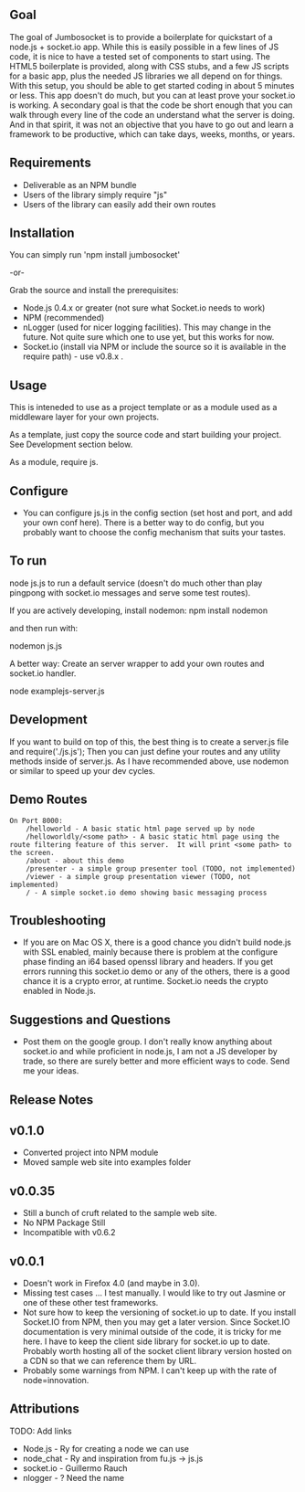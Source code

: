 ## Goal

The goal of Jumbosocket is to provide a boilerplate for quickstart of a node.js + socket.io app.  While this is easily possible in a few lines of JS code, it is nice to have a tested set of components to start using.  The HTML5 boilerplate is provided, along with CSS stubs, and a few JS scripts for a basic app, plus the needed JS libraries we all depend on for things.  With this setup, you should be able to get started coding in about 5 minutes or less.  This app doesn't do much, but you can at least prove your socket.io is working.  A secondary goal is that the code be short enough that you can walk through every line of the code an understand what the server is doing.  And in that spirit, it was not an objective that you have to go out and learn a framework to be productive, which can take days, weeks, months, or years.

## Requirements
* Deliverable as an NPM bundle
* Users of the library simply require "js"
* Users of the library can easily add their own routes

## Installation

You can simply run 'npm install jumbosocket'

-or- 

Grab the source and install the prerequisites: 
* Node.js 0.4.x or greater (not sure what Socket.io needs to work)
* NPM (recommended)
* nLogger (used for nicer logging facilities).  This may change in the future.  Not quite sure which one to use yet, but this works for now.
* Socket.io (install via NPM or include the source so it is available in the require path) - use v0.8.x .  


## Usage

This is inteneded to use as a project template or as a module used as a middleware layer for your own projects.

As a template, just copy the source code and start building your project.  See Development section below.

As a module, require js.  

## Configure

* You can configure js.js in the config section (set host and port, and add your own conf here).  There is a better way to do config, but you probably want to choose the config mechanism that suits your tastes.

## To run

node js.js to run a default service (doesn't do much other than play pingpong with socket.io messages and serve some test routes).

If you are actively developing, install nodemon:
npm install nodemon

and then run with:

nodemon js.js

A better way: Create an server wrapper to add your own routes and socket.io handler.  

node examplejs-server.js

## Development
If you want to build on top of this, the best thing is to create a server.js file and require('./js.js');   Then you can just define your routes and any utility methods inside of server.js.  As I have recommended above, use nodemon or similar to speed up your dev cycles.  

## Demo Routes
	On Port 8000:
		/helloworld - A basic static html page served up by node
		/helloworldly/<some path> - A basic static html page using the route filtering feature of this server.  It will print <some path> to the screen.
		/about - about this demo
		/presenter - a simple group presenter tool (TODO, not implemented)
		/viewer - a simple group presentation viewer (TODO, not implemented)
		/ - A simple socket.io demo showing basic messaging process
		
## Troubleshooting

* If you are on Mac OS X, there is a good chance you didn't build node.js with SSL enabled, mainly because there is problem at the configure phase finding an i64 based openssl library and headers.  If you get errors running this socket.io demo or any of the others, there is a good chance it is a crypto error, at runtime.  Socket.io needs the crypto enabled in Node.js.

## Suggestions and Questions

* Post them on the google group.  I don't really know anything about socket.io and while proficient in node.js, I am not a JS developer by trade, so there are surely better and more efficient ways to code.  Send me your ideas.

## Release Notes

v0.1.0
-------
* Converted project into NPM module
* Moved sample web site into examples folder

v0.0.35
-------
* Still a bunch of cruft related to the sample web site.  
* No NPM Package Still
* Incompatible with v0.6.2

v0.0.1
-------
* Doesn't work in Firefox 4.0 (and maybe in 3.0).
* Missing test cases ... I test manually.  I would like to try out Jasmine or one of these other test frameworks.
* Not sure how to keep the versioning of socket.io up to date.  If you install Socket.IO from NPM, then you may get a later version.  Since Socket.IO documentation is very minimal outside of the code, it is tricky for me here.  I have to keep the client side library for socket.io up to date.  Probably worth hosting all of the socket client library version hosted on a CDN so that we can reference them by URL.
* Probably some warnings from NPM.  I can't keep up with the rate of node=innovation.

## Attributions

TODO: Add links
* Node.js - Ry for creating a node we can use
* node_chat - Ry and inspiration from fu.js -> js.js
* socket.io - Guillermo Rauch
* nlogger - ? Need the name
